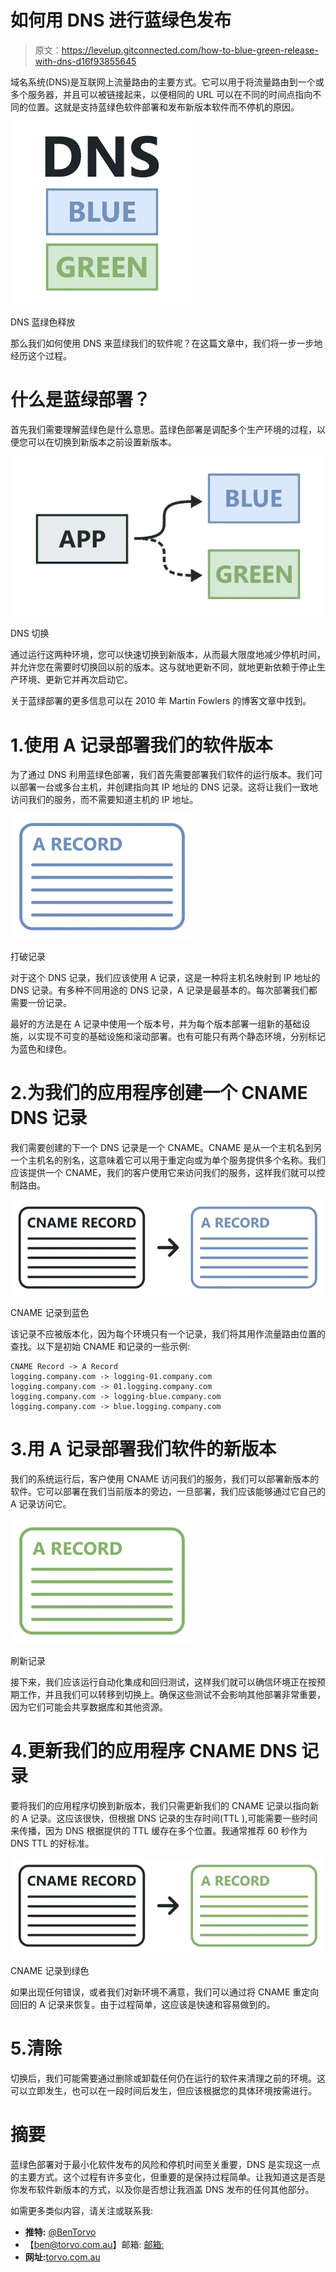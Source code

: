 # 如何用 DNS 进行蓝绿色发布

> 原文：<https://levelup.gitconnected.com/how-to-blue-green-release-with-dns-d16f93855645>

域名系统(DNS)是互联网上流量路由的主要方式。它可以用于将流量路由到一个或多个服务器，并且可以被链接起来，以便相同的 URL 可以在不同的时间点指向不同的位置。这就是支持蓝绿色软件部署和发布新版本软件而不停机的原因。

![](img/56ded10b8d1b548446ba4deed88f7536.png)

DNS 蓝绿色释放

那么我们如何使用 DNS 来蓝绿我们的软件呢？在这篇文章中，我们将一步一步地经历这个过程。

# 什么是蓝绿部署？

首先我们需要理解蓝绿色是什么意思。蓝绿色部署是调配多个生产环境的过程，以便您可以在切换到新版本之前设置新版本。

![](img/96cbe176619a82321416fdeb2472239e.png)

DNS 切换

通过运行这两种环境，您可以快速切换到新版本，从而最大限度地减少停机时间，并允许您在需要时切换回以前的版本。这与就地更新不同，就地更新依赖于停止生产环境、更新它并再次启动它。

关于蓝绿部署的更多信息可以在 2010 年 Martin Fowlers 的博客文章中找到。

# 1.使用 A 记录部署我们的软件版本

为了通过 DNS 利用蓝绿色部署，我们首先需要部署我们软件的运行版本。我们可以部署一台或多台主机，并创建指向其 IP 地址的 DNS 记录。这将让我们一致地访问我们的服务，而不需要知道主机的 IP 地址。

![](img/5b3c768c53e1a646e1dabd689268283f.png)

打破记录

对于这个 DNS 记录，我们应该使用 A 记录，这是一种将主机名映射到 IP 地址的 DNS 记录。有多种不同用途的 DNS 记录，A 记录是最基本的。每次部署我们都需要一份记录。

最好的方法是在 A 记录中使用一个版本号，并为每个版本部署一组新的基础设施，以实现不可变的基础设施和滚动部署。也有可能只有两个静态环境，分别标记为蓝色和绿色。

# 2.为我们的应用程序创建一个 CNAME DNS 记录

我们需要创建的下一个 DNS 记录是一个 CNAME。CNAME 是从一个主机名到另一个主机名的别名，这意味着它可以用于重定向或为单个服务提供多个名称。我们应该提供一个 CNAME，我们的客户使用它来访问我们的服务，这样我们就可以控制路由。

![](img/f1480d8f1b53d8711c8244d3b920e8b5.png)

CNAME 记录到蓝色

该记录不应被版本化，因为每个环境只有一个记录，我们将其用作流量路由位置的查找。以下是初始 CNAME 和记录的一些示例:

```
CNAME Record -> A Record
logging.company.com -> logging-01.company.com
logging.company.com -> 01.logging.company.com
logging.company.com -> logging-blue.company.com
logging.company.com -> blue.logging.company.com
```

# 3.用 A 记录部署我们软件的新版本

我们的系统运行后，客户使用 CNAME 访问我们的服务，我们可以部署新版本的软件。它可以部署在我们当前版本的旁边，一旦部署，我们应该能够通过它自己的 A 记录访问它。

![](img/5c1d3a77d61a9ed5e17c945c4e57ffc8.png)

刷新记录

接下来，我们应该运行自动化集成和回归测试，这样我们就可以确信环境正在按预期工作，并且我们可以转移到切换上。确保这些测试不会影响其他部署非常重要，因为它们可能会共享数据库和其他资源。

# 4.更新我们的应用程序 CNAME DNS 记录

要将我们的应用程序切换到新版本，我们只需更新我们的 CNAME 记录以指向新的 A 记录。这应该很快，但根据 DNS 记录的生存时间(TTL ),可能需要一些时间来传播，因为 DNS 根据提供的 TTL 缓存在多个位置。我通常推荐 60 秒作为 DNS TTL 的好标准。

![](img/3c36f91996de713c02bc3bd6727ce9ea.png)

CNAME 记录到绿色

如果出现任何错误，或者我们对新环境不满意，我们可以通过将 CNAME 重定向回旧的 A 记录来恢复。由于过程简单，这应该是快速和容易做到的。

# 5.清除

切换后，我们可能需要通过删除或卸载任何仍在运行的软件来清理之前的环境。这可以立即发生，也可以在一段时间后发生，但应该根据您的具体环境按需进行。

# 摘要

蓝绿色部署对于最小化软件发布的风险和停机时间至关重要，DNS 是实现这一点的主要方式。这个过程有许多变化，但重要的是保持过程简单。让我知道这是否是你发布软件新版本的方式，以及你是否想让我涵盖 DNS 发布的任何其他部分。

如需更多类似内容，请关注或联系我:

*   **推特:** [@BenTorvo](https://twitter.com/BenTorvo)
*   【ben@torvo.com.au】邮箱: [邮箱:](http://torvo.com.au/)
*   **网址:**[torvo.com.au](http://torvo.com.au/)